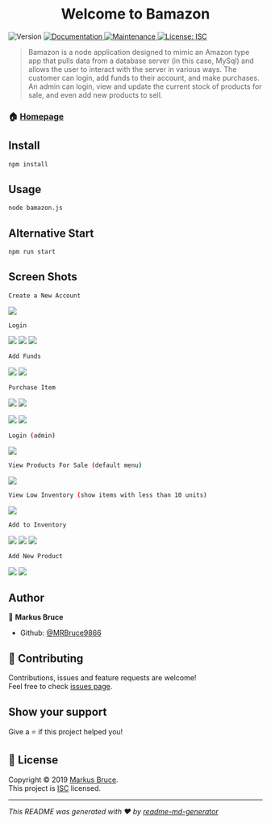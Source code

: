 <h1 align="center">Welcome to Bamazon </h1>
<p>
  <img alt="Version" src="https://img.shields.io/badge/version-1.0.0-blue.svg?cacheSeconds=2592000" />
  <a href="https://github.com/MRBruce9866/bamazon#readme">
    <img alt="Documentation" src="https://img.shields.io/badge/documentation-yes-brightgreen.svg" target="_blank" />
  </a>
  <a href="https://github.com/MRBruce9866/bamazon/graphs/commit-activity">
    <img alt="Maintenance" src="https://img.shields.io/badge/Maintained%3F-yes-green.svg" target="_blank" />
  </a>
  <a href="https://github.com/MRBruce9866/bamazon/blob/master/LICENSE">
    <img alt="License: ISC" src="https://img.shields.io/badge/License-ISC-yellow.svg" target="_blank" />
  </a>
</p>

> Bamazon is a node application designed to mimic an Amazon type app that pulls data from a database server (in this case, MySql) and allows the user to interact with the server in various ways. The customer can login, add funds to their account, and make purchases. An admin can login, view and update the current stock of products for sale, and even add new products to sell. 

### 🏠 [Homepage](https://github.com/MRBruce9866/bamazon#readme)

## Install

```sh
npm install
```

## Usage

```sh
node bamazon.js
```

## Alternative Start

```sh
npm run start
```

## Screen Shots
```sh
Create a New Account
```

![](images/createUser.PNG)

```sh
Login
```
![](images/login1.PNG) ![](images/login2.PNG) ![](images/customerMainMenu.PNG) 



```sh
Add Funds
```
![](images/addFunds1.PNG) ![](images/addFunds2.PNG) 

```sh
Purchase Item
```
![](images/purchaseItem1.PNG) ![](images/purchaseItem2.PNG)

![](images/purchaseItemError1.PNG) ![](images/purchaseItemError2.PNG)

```sh
Login (admin)
```
![](images/adminLogin.PNG) 

```sh
View Products For Sale (default menu)
```
![](images/adminMainMenu.PNG)

```sh
View Low Inventory (show items with less than 10 units)
```
![](images/adminLowInv.PNG)

```sh
Add to Inventory
```
![](images/addProd1.PNG) ![](images/addProd2.PNG) ![](images/addProd3.PNG) 

```sh
Add New Product
```
![](images/newProd1.PNG) ![](images/newProd2.PNG) 





## Author

👤 **Markus Bruce**

* Github: [@MRBruce9866](https://github.com/MRBruce9866)

## 🤝 Contributing

Contributions, issues and feature requests are welcome!<br />Feel free to check [issues page](https://github.com/MRBruce9866/bamazon/issues).

## Show your support

Give a ⭐️ if this project helped you!

## 📝 License

Copyright © 2019 [Markus Bruce](https://github.com/MRBruce9866).<br />
This project is [ISC](https://github.com/MRBruce9866/bamazon/blob/master/LICENSE) licensed.

***
_This README was generated with ❤️ by [readme-md-generator](https://github.com/kefranabg/readme-md-generator)_
